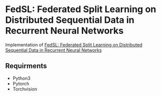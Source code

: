 # FedSL: Federated Split Learning on Distributed Sequential Data in Recurrent Neural Networks

Implementation of [FedSL: Federated Split Learning on Distributed Sequential Data in Recurrent Neural Networks](https://arxiv.org/abs/2011.03180)

## Requirments
* Python3
* Pytorch
* Torchvision
